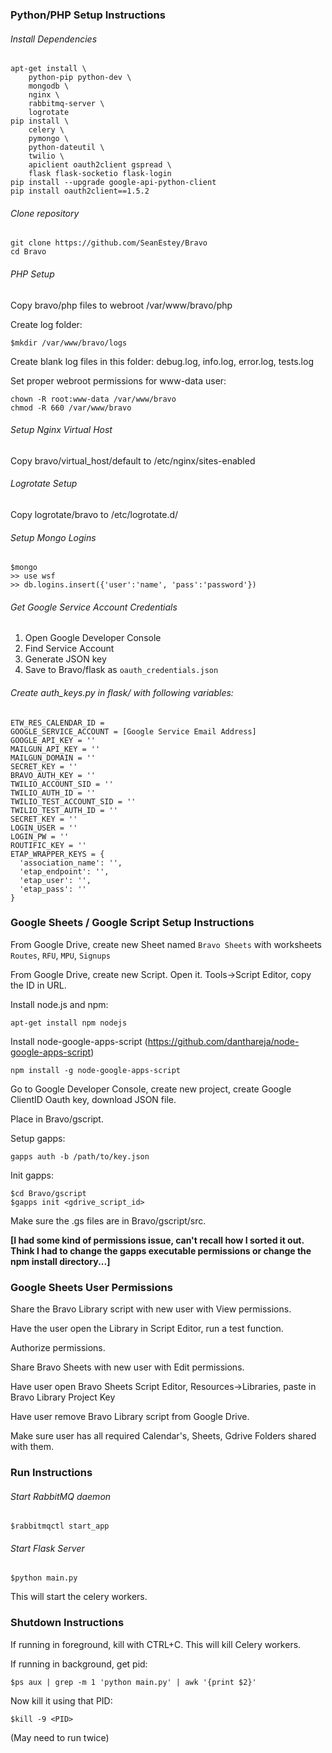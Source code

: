### Python/PHP Setup Instructions

###### Install Dependencies
```
apt-get install \
    python-pip python-dev \
    mongodb \
    nginx \
    rabbitmq-server \
    logrotate
pip install \
    celery \
    pymongo \
    python-dateutil \
    twilio \
    apiclient oauth2client gspread \
    flask flask-socketio flask-login 
pip install --upgrade google-api-python-client
pip install oauth2client==1.5.2
```

###### Clone repository
```
git clone https://github.com/SeanEstey/Bravo
cd Bravo
```

###### PHP Setup
Copy bravo/php files to webroot /var/www/bravo/php

Create log folder:

`$mkdir /var/www/bravo/logs`

Create blank log files in this folder: debug.log, info.log, error.log, tests.log

Set proper webroot permissions for www-data user:
```
chown -R root:www-data /var/www/bravo
chmod -R 660 /var/www/bravo
```

###### Setup Nginx Virtual Host
Copy bravo/virtual_host/default to /etc/nginx/sites-enabled

###### Logrotate Setup
Copy logrotate/bravo to /etc/logrotate.d/

###### Setup Mongo Logins
```
$mongo
>> use wsf
>> db.logins.insert({'user':'name', 'pass':'password'})
```

###### Get Google Service Account Credentials
1. Open Google Developer Console
2. Find Service Account
3. Generate JSON key
4. Save to Bravo/flask as `oauth_credentials.json`

###### Create auth_keys.py in flask/ with following variables:
```
ETW_RES_CALENDAR_ID = 
GOOGLE_SERVICE_ACCOUNT = [Google Service Email Address]
GOOGLE_API_KEY = ''
MAILGUN_API_KEY = ''
MAILGUN_DOMAIN = ''
SECRET_KEY = ''
BRAVO_AUTH_KEY = ''
TWILIO_ACCOUNT_SID = ''
TWILIO_AUTH_ID = ''
TWILIO_TEST_ACCOUNT_SID = ''
TWILIO_TEST_AUTH_ID = ''
SECRET_KEY = ''
LOGIN_USER = ''
LOGIN_PW = ''
ROUTIFIC_KEY = ''
ETAP_WRAPPER_KEYS = {
  'association_name': '',
  'etap_endpoint': '',
  'etap_user': '',
  'etap_pass': ''
}
```

### Google Sheets / Google Script Setup Instructions

From Google Drive, create new Sheet named `Bravo Sheets` with worksheets `Routes`, `RFU`, `MPU`, `Signups`

From Google Drive, create new Script. Open it. Tools->Script Editor, copy the ID in URL.

Install node.js and npm:

`apt-get install npm nodejs`

Install node-google-apps-script (https://github.com/danthareja/node-google-apps-script)

`npm install -g node-google-apps-script`

Go to Google Developer Console, create new project, create Google ClientID Oauth key, download JSON file.

Place in Bravo/gscript.

Setup gapps:

`gapps auth -b /path/to/key.json`

Init gapps:

```
$cd Bravo/gscript
$gapps init <gdrive_script_id>
```

Make sure the .gs files are in Bravo/gscript/src.

<b>[I had some kind of permissions issue, can't recall how I sorted it out. Think I had to change the gapps executable permissions or change the npm install directory...]</b>

### Google Sheets User Permissions

Share the Bravo Library script with new user with View permissions.

Have the user open the Library in Script Editor, run a test function. 

Authorize permissions.

Share Bravo Sheets with new user with Edit permissions.

Have user open Bravo Sheets Script Editor, Resources->Libraries, paste in Bravo Library Project Key

Have user remove Bravo Library script from Google Drive.

Make sure user has all required Calendar's, Sheets, Gdrive Folders shared with them.

### Run Instructions

###### Start RabbitMQ daemon
`$rabbitmqctl start_app`

###### Start Flask Server
`$python main.py`

This will start the celery workers.

### Shutdown Instructions

If running in foreground, kill with CTRL+C. This will kill Celery workers.

If running in background, get pid:

`$ps aux | grep -m 1 'python main.py' | awk '{print $2}'`

Now kill it using that PID:

`$kill -9 <PID>`

(May need to run twice)
